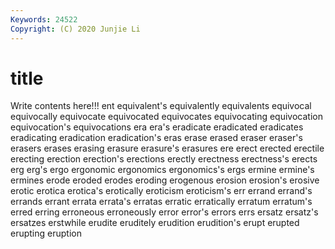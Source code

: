 ```yaml
---
Keywords: 24522
Copyright: (C) 2020 Junjie Li
---
```


# title

Write contents here!!!
ent 
equivalent's 
equivalently
equivalents 
equivocal 
equivocally 
equivocate 
equivocated 
equivocates 
equivocating 
equivocation 
equivocation's 
equivocations
era 
era's 
eradicate 
eradicated 
eradicates 
eradicating 
eradication 
eradication's 
eras 
erase
erased 
eraser 
eraser's 
erasers 
erases 
erasing 
erasure 
erasure's 
erasures 
ere
erect 
erected 
erectile 
erecting 
erection 
erection's 
erections 
erectly 
erectness 
erectness's
erects 
erg 
erg's 
ergo 
ergonomic 
ergonomics 
ergonomics's 
ergs 
ermine 
ermine's
ermines 
erode 
eroded 
erodes 
eroding 
erogenous 
erosion 
erosion's 
erosive 
erotic
erotica 
erotica's 
erotically 
eroticism 
eroticism's 
err 
errand 
errand's 
errands 
errant
errata 
errata's 
erratas 
erratic 
erratically 
erratum 
erratum's 
erred 
erring 
erroneous
erroneously 
error 
error's 
errors 
errs 
ersatz 
ersatz's 
ersatzes 
erstwhile 
erudite
eruditely 
erudition 
erudition's 
erupt 
erupted 
erupting 
eruption 
